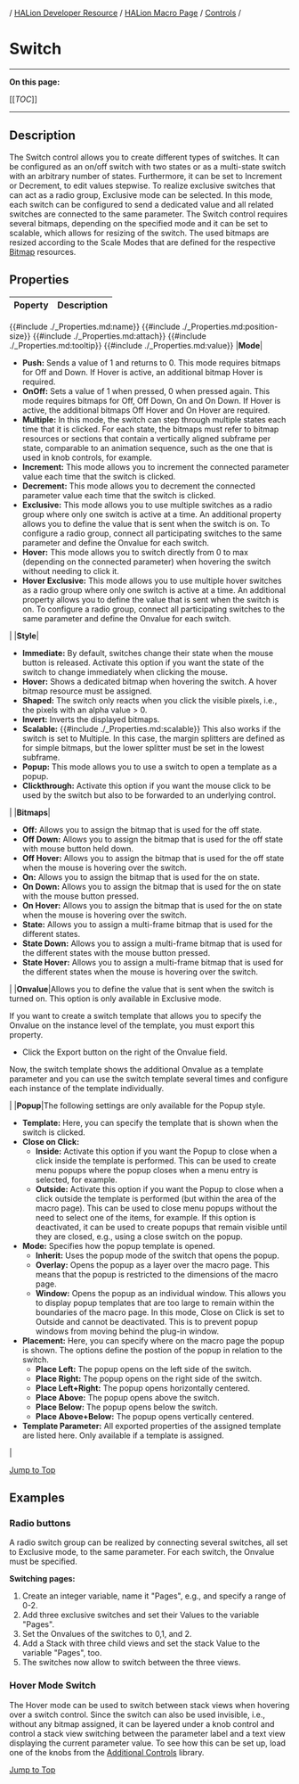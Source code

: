 / [HALion Developer Resource](../../HALion-Developer-Resource.md) / [HALion Macro Page](./HALion-Macro-Page.md) / [Controls](./Controls.md) /

# Switch

---

**On this page:**

[[_TOC_]]

---

## Description

The Switch control allows you to create different types of switches. It can be configured as an on/off switch with two states or as a multi-state switch with an arbitrary number of states. Furthermore, it can be set to Increment or Decrement, to edit values stepwise. To realize exclusive switches that can act as a radio group, Exclusive mode can be selected. In this mode, each switch can be configured to send a dedicated value and all related switches are connected to the same parameter. The Switch control requires several bitmaps, depending on the specified mode and it can be set to scalable, which allows for resizing of the switch. The used bitmaps are resized according to the Scale Modes that are defined for the respective [Bitmap](./Bitmap.md) resources.

## Properties

|Poperty|Description|
|:-|:-|
{{#include ./_Properties.md:name}}
{{#include ./_Properties.md:position-size}}
{{#include ./_Properties.md:attach}}
{{#include ./_Properties.md:tooltip}}
{{#include ./_Properties.md:value}}
|**Mode**|<ul><li>**Push:** Sends a value of 1 and returns to 0. This mode requires bitmaps for Off and Down. If Hover is active, an additional bitmap Hover is required.</li><li>**OnOff:** Sets a value of 1 when pressed, 0 when pressed again. This mode requires bitmaps for Off, Off Down, On and On Down. If Hover is active, the additional bitmaps Off Hover and On Hover are required.</li><li>**Multiple:** In this mode, the switch can step through multiple states each time that it is clicked. For each state, the bitmaps must refer to bitmap resources or sections that contain a vertically aligned subframe per state, comparable to an animation sequence, such as the one that is used in knob controls, for example.</li><li>**Increment:** This mode allows you to increment the connected parameter value each time that the switch is clicked.</li><li>**Decrement:** This mode allows you to decrement the connected parameter value each time that the switch is clicked.</li><li>**Exclusive:** This mode allows you to use multiple switches as a radio group where only one switch is active at a time. An additional property allows you to define the value that is sent when the switch is on. To configure a radio group, connect all participating switches to the same parameter and define the Onvalue for each switch.</li><li>**Hover:** This mode allows you to switch directly from 0 to max (depending on the connected parameter) when hovering the switch without needing to click it.</li><li>**Hover Exclusive:** This mode allows you to use multiple hover switches as a radio group where only one switch is active at a time. An additional property allows you to define the value that is sent when the switch is on. To configure a radio group, connect all participating switches to the same parameter and define the Onvalue for each switch.</li></ul>|
|**Style**|<ul><li>**Immediate:** By default, switches change their state when the mouse button is released. Activate this option if you want the state of the switch to change immediately when clicking the mouse.</li><li>**Hover:** Shows a dedicated bitmap when hovering the switch. A hover bitmap resource must be assigned.</li><li>**Shaped:** The switch only reacts when you click the visible pixels, i.e., the pixels with an alpha value > 0.</li><li>**Invert:** Inverts the displayed bitmaps.</li><li>**Scalable:** {{#include ./_Properties.md:scalable}} This also works if the switch is set to Multiple. In this case, the margin splitters are defined as for simple bitmaps, but the lower splitter must be set in the lowest subframe.</li><li>**Popup:** This mode allows you to use a switch to open a template as a popup.</li><li>**Clickthrough:** Activate this option if you want the mouse click to be used by the switch but also to be forwarded to an underlying control.</li></ul>|
|**Bitmaps**|<ul><li>**Off:** Allows you to assign the bitmap that is used for the off state.</li><li>**Off Down:** Allows you to assign the bitmap that is used for the off state with mouse button held down.</li><li>**Off Hover:** Allows you to assign the bitmap that is used for the off state when the mouse is hovering over the switch.</li><li>**On:** Allows you to assign the bitmap that is used for the on state.</li><li>**On Down:** Allows you to assign the bitmap that is used for the on state with the mouse button pressed.</li><li>**On Hover:** Allows you to assign the bitmap that is used for the on state when the mouse is hovering over the switch.</li><li>**State:** Allows you to assign a multi-frame bitmap that is used for the different states.</li><li>**State Down:** Allows you to assign a multi-frame bitmap that is used for the different states with the mouse button pressed.</li><li>**State Hover:** Allows you to assign a multi-frame bitmap that is used for the different states when the mouse is hovering over the switch.</li></ul>|
|**Onvalue**|Allows you to define the value that is sent when the switch is turned on. This option is only available in Exclusive mode. <p>If you want to create a switch template that allows you to specify the Onvalue on the instance level of the template, you must export this property.<ul><li>Click the Export button on the right of the Onvalue field.</li></ul>Now, the switch template shows the additional Onvalue as a template parameter and you can use the switch template several times and configure each instance of the template individually.</p>|
|**Popup**|The following settings are only available for the Popup style.<ul><li>**Template:** Here, you can specify the template that is shown when the switch is clicked.</li><li>**Close on Click:** <ul><li>**Inside:** Activate this option if you want the Popup to close when a click inside the template is performed. This can be used to create menu popups where the popup closes when a menu entry is selected, for example.</li><li>**Outside:** Activate this option if you want the Popup to close when a click outside the template is performed (but within the area of the macro page). This can be used to close menu popups without the need to select one of the items, for example. If this option is deactivated, it can be used to create popups that remain visible until they are closed, e.g., using a close switch on the popup.</li></ul></li><li>**Mode:** Specifies how the popup template is opened.<ul><li>**Inherit:** Uses the popup mode of the switch that opens the popup.</li><li>**Overlay:** Opens the popup as a layer over the macro page. This means that the popup is restricted to the dimensions of the macro page.</li><li>**Window:** Opens the popup as an individual window. This allows you to display popup templates that are too large to remain within the boundaries of the macro page. In this mode, Close on Click is set to Outside and cannot be deactivated. This is to prevent popup windows from moving behind the plug-in window.</li></ul></li><li>**Placement:** Here, you can specify where on the macro page the popup is shown. The options define the postion of the popup in relation to the switch.<ul><li>**Place Left:** The popup opens on the left side of the switch.</li><li>**Place Right:** The popup opens on the right side of the switch.</li><li>**Place Left+Right:** The popup opens horizontally centered.</li><li>**Place Above:** The popup opens above the switch.</li><li>**Place Below:** The popup opens below the switch.</li><li>**Place Above+Below:** The popup opens vertically centered.</li></ul></li><li>**Template Parameter:** All exported properties of the assigned template are listed here. Only available if a template is assigned.</li></ul>|

[Jump to Top ](#switch)

## Examples

### Radio buttons
A radio switch group can be realized by connecting several switches, all set to Exclusive mode, to the same parameter. For each switch, the Onvalue must be specified.

**Switching pages:**

1. Create an integer variable, name it "Pages", e.g., and specify a range of 0-2.
1. Add three exclusive switches and set their Values to the variable "Pages".
1. Set the Onvalues of the switches to 0,1, and 2.
1. Add a Stack with three child views and set the stack Value to the variable "Pages", too.
1. The switches now allow to switch between the three views.

### Hover Mode Switch
The Hover mode can be used to switch between stack views when hovering over a switch control. Since the switch can also be used invisible, i.e., without any bitmap assigned, it can be layered under a knob control and control a stack view switching between the parameter label and a text view displaying the current parameter value. To see how this can be set up, load one of the knobs from the [Additional Controls](./Exploring-Templates.md#additional-controls) library.

[Jump to Top ](#switch)